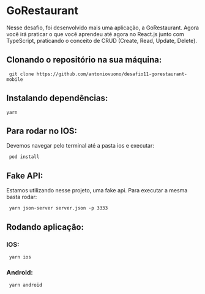 <h1>GoRestaurant</h1>

<p>Nesse desafio, foi desenvolvido mais uma aplicação, a GoRestaurant. Agora você irá praticar o que você aprendeu até agora no React.js junto com TypeScript, praticando o conceito de CRUD (Create, Read, Update, Delete). </p>

<h2> Clonando o repositório na sua máquina: </h2>
<code> git clone https://github.com/antoniovuono/desafio11-gorestaurant-mobile </code>

<h2>Instalando dependências: </h2>
<code>yarn</code>

<h2> Para rodar no IOS: </h2>
<p> Devemos navegar pelo terminal até a pasta ios e executar: </p>
<code> pod install </code>

<h2>Fake API:</h2>
<p> Estamos utilizando nesse projeto, uma fake api. Para executar a mesma basta rodar: </p>
<code> yarn json-server server.json -p 3333 </code>

<h2> Rodando aplicação: </h2>
<h3> IOS: </h3>
<code> yarn ios </code>

<h3> Android: </h3>
<code> yarn android </code>


